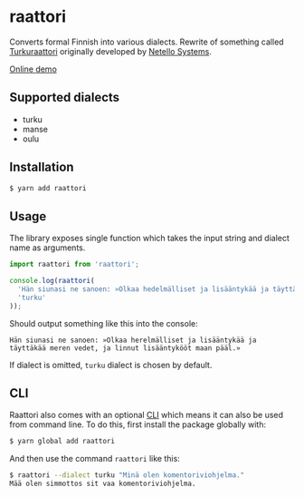 # raattori

Converts formal Finnish into various dialects. Rewrite of something called
[Turkuraattori](https://netello.fi/turkuraattori) originally developed by
[Netello Systems](https://netello.fi).

[Online demo](https://rauli.dev/raattori/)

## Supported dialects

- turku
- manse
- oulu

## Installation

```bash
$ yarn add raattori
```

## Usage

The library exposes single function which takes the input string and dialect
name as arguments.

```javascript
import raattori from 'raattori';

console.log(raattori(
  'Hän siunasi ne sanoen: »Olkaa hedelmälliset ja lisääntykää ja täyttäkää meren vedet, ja linnut lisääntykööt maan päällä.»',
  'turku'
));
```

Should output something like this into the console:

```
Hän siunasi ne sanoen: »Olkaa herelmälliset ja lisääntykää ja täyttäkää meren vedet, ja linnut lisääntykööt maan pääl.»
```

If dialect is omitted, `turku` dialect is chosen by default.

## CLI

Raattori also comes with an optional [CLI](https://en.wikipedia.org/wiki/Command-line_interface)
which means it can also be used from command line. To do this, first install
the package globally with:

```bash
$ yarn global add raattori
```

And then use the command `raattori` like this:

```bash
$ raattori --dialect turku "Minä olen komentoriviohjelma."
Mää olen simmottos sit vaa komentoriviohjelma.
```
